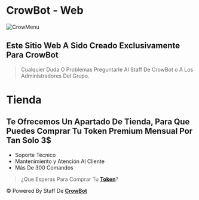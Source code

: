 # **CrowBot - Web**

![CrowMenu](https://files.catbox.moe/wifc6k.jpg)

## Este Sitio Web A Sido Creado Exclusivamente Para CrowBot 
> Cualquier Duda O Problemas Preguntarle Al Staff De CrowBot o A Los Administradores Del Grupo.

# Tienda

## Te Ofrecemos Un Apartado De Tienda, Para Que Puedes Comprar Tu Token Premium Mensual Por Tan Solo 3$
- Soporte Técnico
- Mantenimiento y Atención Al Cliente
- Más De 300 Comandos

> ¿Que Esperas Para Comprar Tu **[Token](https://crow-bot-dashboard.vercel.app/)**?

© Powered By Staff De **[CrowBot](https://github.com/WillZek/CrowBot-ST)**